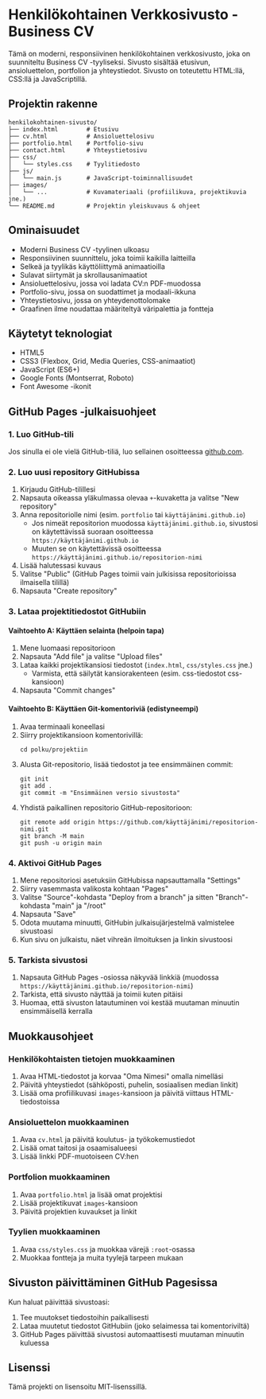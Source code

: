 # Henkilökohtainen Verkkosivusto - Business CV

Tämä on moderni, responsiivinen henkilökohtainen verkkosivusto, joka on suunniteltu Business CV -tyyliseksi. Sivusto sisältää etusivun, ansioluettelon, portfolion ja yhteystiedot. Sivusto on toteutettu HTML:llä, CSS:llä ja JavaScriptillä.

## Projektin rakenne

```
henkilokohtainen-sivusto/
├── index.html        # Etusivu
├── cv.html           # Ansioluettelosivu
├── portfolio.html    # Portfolio-sivu
├── contact.html      # Yhteystietosivu
├── css/
│   └── styles.css    # Tyylitiedosto
├── js/
│   └── main.js       # JavaScript-toiminnallisuudet
├── images/
│   └── ...           # Kuvamateriaali (profiilikuva, projektikuvia jne.)
└── README.md         # Projektin yleiskuvaus & ohjeet
```

## Ominaisuudet

- Moderni Business CV -tyylinen ulkoasu
- Responsiivinen suunnittelu, joka toimii kaikilla laitteilla
- Selkeä ja tyylikäs käyttöliittymä animaatioilla
- Sulavat siirtymät ja skrollausanimaatiot
- Ansioluettelosivu, jossa voi ladata CV:n PDF-muodossa
- Portfolio-sivu, jossa on suodattimet ja modaali-ikkuna
- Yhteystietosivu, jossa on yhteydenottolomake
- Graafinen ilme noudattaa määriteltyä väripalettia ja fontteja

## Käytetyt teknologiat

- HTML5
- CSS3 (Flexbox, Grid, Media Queries, CSS-animaatiot)
- JavaScript (ES6+)
- Google Fonts (Montserrat, Roboto)
- Font Awesome -ikonit

## GitHub Pages -julkaisuohjeet

### 1. Luo GitHub-tili

Jos sinulla ei ole vielä GitHub-tiliä, luo sellainen osoitteessa [github.com](https://github.com).

### 2. Luo uusi repository GitHubissa

1. Kirjaudu GitHub-tilillesi
2. Napsauta oikeassa yläkulmassa olevaa `+`-kuvaketta ja valitse "New repository"
3. Anna repositoriolle nimi (esim. `portfolio` tai `käyttäjänimi.github.io`)
   - Jos nimeät repositorion muodossa `käyttäjänimi.github.io`, sivustosi on käytettävissä suoraan osoitteessa `https://käyttäjänimi.github.io`
   - Muuten se on käytettävissä osoitteessa `https://käyttäjänimi.github.io/repositorion-nimi`
4. Lisää halutessasi kuvaus
5. Valitse "Public" (GitHub Pages toimii vain julkisissa repositorioissa ilmaisella tilillä)
6. Napsauta "Create repository"

### 3. Lataa projektitiedostot GitHubiin

#### Vaihtoehto A: Käyttäen selainta (helpoin tapa)

1. Mene luomaasi repositorioon
2. Napsauta "Add file" ja valitse "Upload files"
3. Lataa kaikki projektikansiosi tiedostot (`index.html`, `css/styles.css` jne.)
   - Varmista, että säilytät kansiorakenteen (esim. css-tiedostot css-kansioon)
4. Napsauta "Commit changes"

#### Vaihtoehto B: Käyttäen Git-komentoriviä (edistyneempi)

1. Avaa terminaali koneellasi
2. Siirry projektikansioon komentorivillä:
   ```
   cd polku/projektiin
   ```
3. Alusta Git-repositorio, lisää tiedostot ja tee ensimmäinen commit:
   ```
   git init
   git add .
   git commit -m "Ensimmäinen versio sivustosta"
   ```
4. Yhdistä paikallinen repositorio GitHub-repositorioon:
   ```
   git remote add origin https://github.com/käyttäjänimi/repositorion-nimi.git
   git branch -M main
   git push -u origin main
   ```

### 4. Aktivoi GitHub Pages

1. Mene repositoriosi asetuksiin GitHubissa napsauttamalla "Settings"
2. Siirry vasemmasta valikosta kohtaan "Pages"
3. Valitse "Source"-kohdasta "Deploy from a branch" ja sitten "Branch"-kohdasta "main" ja "/root"
4. Napsauta "Save"
5. Odota muutama minuutti, GitHubin julkaisujärjestelmä valmistelee sivustoasi
6. Kun sivu on julkaistu, näet vihreän ilmoituksen ja linkin sivustoosi

### 5. Tarkista sivustosi

1. Napsauta GitHub Pages -osiossa näkyvää linkkiä (muodossa `https://käyttäjänimi.github.io/repositorion-nimi`)
2. Tarkista, että sivusto näyttää ja toimii kuten pitäisi
3. Huomaa, että sivuston latautuminen voi kestää muutaman minuutin ensimmäisellä kerralla

## Muokkausohjeet

### Henkilökohtaisten tietojen muokkaaminen

1. Avaa HTML-tiedostot ja korvaa "Oma Nimesi" omalla nimelläsi
2. Päivitä yhteystiedot (sähköposti, puhelin, sosiaalisen median linkit)
3. Lisää oma profiilikuvasi `images`-kansioon ja päivitä viittaus HTML-tiedostoissa

### Ansioluettelon muokkaaminen

1. Avaa `cv.html` ja päivitä koulutus- ja työkokemustiedot
2. Lisää omat taitosi ja osaamisalueesi
3. Lisää linkki PDF-muotoiseen CV:hen

### Portfolion muokkaaminen

1. Avaa `portfolio.html` ja lisää omat projektisi
2. Lisää projektikuvat `images`-kansioon
3. Päivitä projektien kuvaukset ja linkit

### Tyylien muokkaaminen

1. Avaa `css/styles.css` ja muokkaa värejä `:root`-osassa
2. Muokkaa fontteja ja muita tyylejä tarpeen mukaan

## Sivuston päivittäminen GitHub Pagesissa

Kun haluat päivittää sivustoasi:

1. Tee muutokset tiedostoihin paikallisesti
2. Lataa muutetut tiedostot GitHubiin (joko selaimessa tai komentoriviltä)
3. GitHub Pages päivittää sivustosi automaattisesti muutaman minuutin kuluessa

## Lisenssi

Tämä projekti on lisensoitu MIT-lisenssillä.
